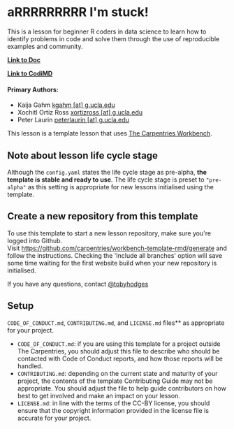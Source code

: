 # aRRRRRRRRR I'm stuck!

This is a lesson for beginner R coders in data science to learn how to identify problems in code and solve them through the use of reproducible examples and community. 

[**Link to Doc**]()

[**Link to CodiMD**](https://codimd.carpentries.org/ElXZ2pJjTDGZsJjgvYs_Ig?both#Assessments%E2%80%93Notes-amp-discussion)

#### Primary Authors:

- Kaija Gahm [kgahm [at] g.ucla.edu](kgahm@g.ucla.edu)
- Xochitl Ortiz Ross [xortizross [at] g.ucla.edu](xortizross@g.ucla.edu)
- Peter Laurin [peterlaurin [at] g.ucla.edu](peterlaurin@g.ucla.edu)

This lesson is a template lesson that uses [The Carpentries Workbench][workbench].

## Note about lesson life cycle stage
Although the `config.yaml` states the life cycle stage as pre-alpha, **the template is stable and ready to use**. The life cycle stage is preset to `"pre-alpha"` as this setting is appropriate for new lessons initialised using the template.

## Create a new repository from this template

To use this template to start a new lesson repository, 
make sure you're logged into Github.   
Visit https://github.com/carpentries/workbench-template-rmd/generate
and follow the instructions.
Checking the 'Include all branches' option will save some time waiting for the first website build
when your new repository is initialised.

If you have any questions, contact [@tobyhodges](https://github.com/tobyhodges)

## Setup
   `CODE_OF_CONDUCT.md`, `CONTRIBUTING.md`, and `LICENSE.md` files**
   as appropriate for your project.
   -  `CODE_OF_CONDUCT.md`: 
      if you are using this template for a project outside The Carpentries,
      you should adjust this file to describe 
      who should be contacted with Code of Conduct reports,
      and how those reports will be handled.
   -  `CONTRIBUTING.md`:
      depending on the current state and maturity of your project,
      the contents of the template Contributing Guide may not be appropriate.
      You should adjust the file to help guide contributors on how best
      to get involved and make an impact on your lesson.
   -  `LICENSE.md`:
      in line with the terms of the CC-BY license,
      you should ensure that the copyright information 
      provided in the license file is accurate for your project.

[workbench]: https://carpentries.github.io/sandpaper-docs/
